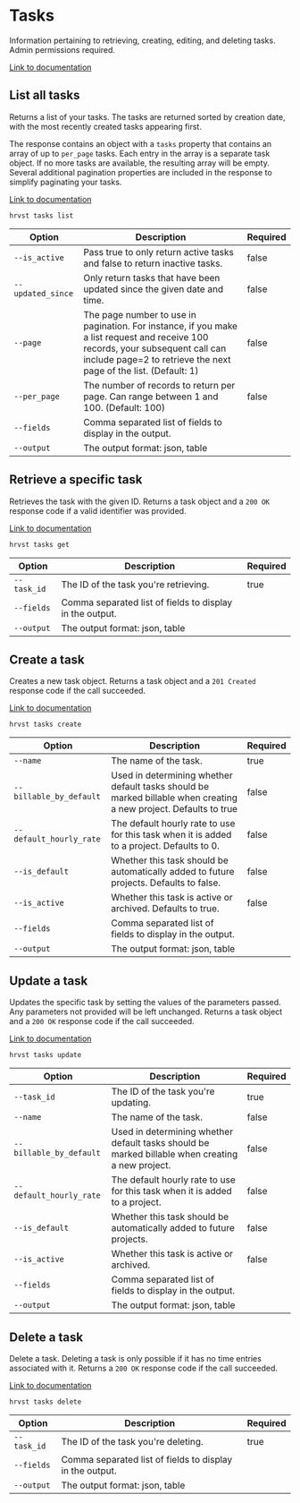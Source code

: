 # Tasks

Information pertaining to retrieving, creating, editing, and deleting tasks. Admin permissions required.

[Link to documentation](https://help.getharvest.com/api-v2/tasks-api/tasks/tasks/)

## List all tasks

Returns a list of your tasks. The tasks are returned sorted by creation date, with the most recently created tasks appearing first.

The response contains an object with a `tasks` property that contains an array of up to `per_page` tasks. Each entry in the array is a separate task object. If no more tasks are available, the resulting array will be empty. Several additional pagination properties are included in the response to simplify paginating your tasks.

[Link to documentation](https://help.getharvest.com/api-v2/tasks-api/tasks/tasks/#list-all-tasks)

```
hrvst tasks list
```

| Option            | Description                                                                                                                                                                                         | Required |
| ----------------- | --------------------------------------------------------------------------------------------------------------------------------------------------------------------------------------------------- | -------- |
| `--is_active`     | Pass true to only return active tasks and false to return inactive tasks.                                                                                                                           | false    |
| `--updated_since` | Only return tasks that have been updated since the given date and time.                                                                                                                             | false    |
| `--page`          | The page number to use in pagination. For instance, if you make a list request and receive 100 records, your subsequent call can include page=2 to retrieve the next page of the list. (Default: 1) | false    |
| `--per_page`      | The number of records to return per page. Can range between 1 and 100. (Default: 100)                                                                                                               | false    |
| `--fields`        | Comma separated list of fields to display in the output.                                                                                                                                            |          |
| `--output`        | The output format: json, table                                                                                                                                                                      |          |

## Retrieve a specific task

Retrieves the task with the given ID. Returns a task object and a `200 OK` response code if a valid identifier was provided.

[Link to documentation](https://help.getharvest.com/api-v2/tasks-api/tasks/tasks/#retrieve-a-task)

```
hrvst tasks get
```

| Option      | Description                                              | Required |
| ----------- | -------------------------------------------------------- | -------- |
| `--task_id` | The ID of the task you're retrieving.                    | true     |
| `--fields`  | Comma separated list of fields to display in the output. |          |
| `--output`  | The output format: json, table                           |          |

## Create a task

Creates a new task object. Returns a task object and a `201 Created` response code if the call succeeded.

[Link to documentation](https://help.getharvest.com/api-v2/tasks-api/tasks/tasks/#create-a-task)

```
hrvst tasks create
```

| Option                  | Description                                                                                                       | Required |
| ----------------------- | ----------------------------------------------------------------------------------------------------------------- | -------- |
| `--name`                | The name of the task.                                                                                             | true     |
| `--billable_by_default` | Used in determining whether default tasks should be marked billable when creating a new project. Defaults to true | false    |
| `--default_hourly_rate` | The default hourly rate to use for this task when it is added to a project. Defaults to 0.                        | false    |
| `--is_default`          | Whether this task should be automatically added to future projects. Defaults to false.                            | false    |
| `--is_active`           | Whether this task is active or archived. Defaults to true.                                                        | false    |
| `--fields`              | Comma separated list of fields to display in the output.                                                          |          |
| `--output`              | The output format: json, table                                                                                    |          |

## Update a task

Updates the specific task by setting the values of the parameters passed. Any parameters not provided will be left unchanged. Returns a task object and a `200 OK` response code if the call succeeded.

[Link to documentation](https://help.getharvest.com/api-v2/tasks-api/tasks/tasks/#update-a-task)

```
hrvst tasks update
```

| Option                  | Description                                                                                      | Required |
| ----------------------- | ------------------------------------------------------------------------------------------------ | -------- |
| `--task_id`             | The ID of the task you're updating.                                                              | true     |
| `--name`                | The name of the task.                                                                            | false    |
| `--billable_by_default` | Used in determining whether default tasks should be marked billable when creating a new project. | false    |
| `--default_hourly_rate` | The default hourly rate to use for this task when it is added to a project.                      | false    |
| `--is_default`          | Whether this task should be automatically added to future projects.                              | false    |
| `--is_active`           | Whether this task is active or archived.                                                         | false    |
| `--fields`              | Comma separated list of fields to display in the output.                                         |          |
| `--output`              | The output format: json, table                                                                   |          |

## Delete a task

Delete a task. Deleting a task is only possible if it has no time entries associated with it. Returns a `200 OK` response code if the call succeeded.

[Link to documentation](https://help.getharvest.com/api-v2/tasks-api/tasks/tasks/#delete-a-task)

```
hrvst tasks delete
```

| Option      | Description                                              | Required |
| ----------- | -------------------------------------------------------- | -------- |
| `--task_id` | The ID of the task you're deleting.                      | true     |
| `--fields`  | Comma separated list of fields to display in the output. |          |
| `--output`  | The output format: json, table                           |          |
